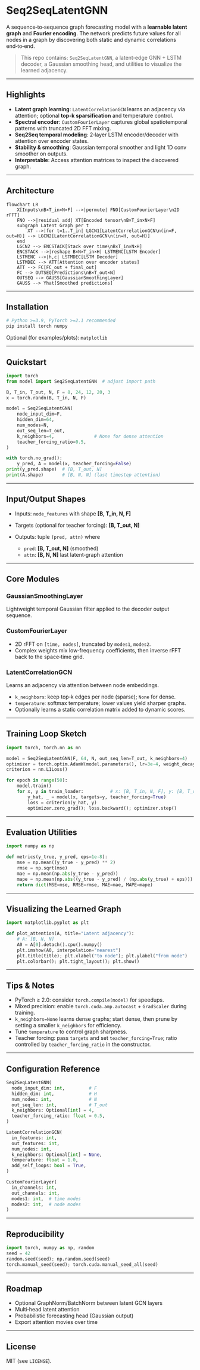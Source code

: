 # Seq2SeqLatentGNN

A sequence‑to‑sequence graph forecasting model with a **learnable latent graph** and **Fourier encoding**. The network predicts future values for all nodes in a graph by discovering both static and dynamic correlations end‑to‑end.

> This repo contains: `Seq2SeqLatentGNN`, a latent‐edge GNN + LSTM decoder, a Gaussian smoothing head, and utilities to visualize the learned adjacency.

---

## Highlights

* **Latent graph learning**: `LatentCorrelationGCN` learns an adjacency via attention; optional **top‑k sparsification** and temperature control.
* **Spectral encoder**: `CustomFourierLayer` captures global spatiotemporal patterns with truncated 2D FFT mixing.
* **Seq2Seq temporal modeling**: 2‑layer LSTM encoder/decoder with attention over encoder states.
* **Stability & smoothing**: Gaussian temporal smoother and light 1D conv smoother on outputs.
* **Interpretable**: Access attention matrices to inspect the discovered graph.

---

## Architecture

```mermaid
flowchart LR
    X[Inputs\nB×T_in×N×F] -->|permute| FNO[CustomFourierLayer\n2D rFFT]
    FNO -->|residual add| XT[Encoded tensor\nB×T_in×N×F]
    subgraph Latent Graph per t
        XT -->|for t=1..T_in| LGCN1[LatentCorrelationGCN\n(in=F, out=H)] --> LGCN2[LatentCorrelationGCN\n(in=H, out=H)]
    end
    LGCN2 --> ENCSTACK[Stack over time\nB×T_in×N×H]
    ENCSTACK -->|reshape B×N×T_in×H| LSTMENC[LSTM Encoder]
    LSTMENC -->|h,c| LSTMDEC[LSTM Decoder]
    LSTMDEC --> ATT[Attention over encoder states]
    ATT --> FC[FC_out + final_out]
    FC --> OUTSEQ[Predictions\nB×T_out×N]
    OUTSEQ --> GAUSS[GaussianSmoothingLayer]
    GAUSS --> Yhat[Smoothed predictions]
```

---

## Installation

```bash
# Python >=3.9, PyTorch >=2.1 recommended
pip install torch numpy
```

Optional (for examples/plots): `matplotlib`

---

## Quickstart

```python
import torch
from model import Seq2SeqLatentGNN  # adjust import path

B, T_in, T_out, N, F = 8, 24, 12, 20, 3
x = torch.randn(B, T_in, N, F)

model = Seq2SeqLatentGNN(
    node_input_dim=F,
    hidden_dim=64,
    num_nodes=N,
    out_seq_len=T_out,
    k_neighbors=4,               # None for dense attention
    teacher_forcing_ratio=0.5,
)

with torch.no_grad():
    y_pred, A = model(x, teacher_forcing=False)
print(y_pred.shape)  # [B, T_out, N]
print(A.shape)       # [B, N, N] (last timestep attention)
```

---

## Input/Output Shapes

* Inputs: `node_features` with shape **\[B, T\_in, N, F]**
* Targets (optional for teacher forcing): **\[B, T\_out, N]**
* Outputs: tuple `(pred, attn)` where

  * `pred`: **\[B, T\_out, N]** (smoothed)
  * `attn`: **\[B, N, N]** last latent‑graph attention

---

## Core Modules

### GaussianSmoothingLayer

Lightweight temporal Gaussian filter applied to the decoder output sequence.

### CustomFourierLayer

* 2D rFFT on `[time, nodes]`, truncated by `modes1`, `modes2`.
* Complex weights mix low‑frequency coefficients, then inverse rFFT back to the space‑time grid.

### LatentCorrelationGCN

Learns an adjacency via attention between node embeddings.

* `k_neighbors`: keep top‑k edges per node (sparse); `None` for dense.
* `temperature`: softmax temperature; lower values yield sharper graphs.
* Optionally learns a static correlation matrix added to dynamic scores.

---

## Training Loop Sketch

```python
import torch, torch.nn as nn

model = Seq2SeqLatentGNN(F, 64, N, out_seq_len=T_out, k_neighbors=4)
optimizer = torch.optim.AdamW(model.parameters(), lr=3e-4, weight_decay=1e-4)
criterion = nn.L1Loss()

for epoch in range(50):
    model.train()
    for x, y in train_loader:          # x: [B, T_in, N, F], y: [B, T_out, N]
        y_hat, _ = model(x, targets=y, teacher_forcing=True)
        loss = criterion(y_hat, y)
        optimizer.zero_grad(); loss.backward(); optimizer.step()
```

---

## Evaluation Utilities

```python
import numpy as np

def metrics(y_true, y_pred, eps=1e-8):
    mse = np.mean((y_true - y_pred) ** 2)
    rmse = np.sqrt(mse)
    mae = np.mean(np.abs(y_true - y_pred))
    mape = np.mean(np.abs((y_true - y_pred) / (np.abs(y_true) + eps))) * 100
    return dict(MSE=mse, RMSE=rmse, MAE=mae, MAPE=mape)
```

---

## Visualizing the Learned Graph

```python
import matplotlib.pyplot as plt

def plot_attention(A, title="Latent adjacency"):
    # A: [B, N, N]
    A0 = A[0].detach().cpu().numpy()
    plt.imshow(A0, interpolation="nearest")
    plt.title(title); plt.xlabel("to node"); plt.ylabel("from node")
    plt.colorbar(); plt.tight_layout(); plt.show()
```

---

## Tips & Notes

* PyTorch ≥ 2.0: consider `torch.compile(model)` for speedups.
* Mixed precision: enable `torch.cuda.amp.autocast` + `GradScaler` during training.
* `k_neighbors=None` learns dense graphs; start dense, then prune by setting a smaller `k_neighbors` for efficiency.
* Tune `temperature` to control graph sharpness.
* Teacher forcing: pass `targets` and set `teacher_forcing=True`; ratio controlled by `teacher_forcing_ratio` in the constructor.

---

## Configuration Reference

```python
Seq2SeqLatentGNN(
  node_input_dim: int,         # F
  hidden_dim: int,             # H
  num_nodes: int,              # N
  out_seq_len: int,            # T_out
  k_neighbors: Optional[int] = 4,
  teacher_forcing_ratio: float = 0.5,
)

LatentCorrelationGCN(
  in_features: int,
  out_features: int,
  num_nodes: int,
  k_neighbors: Optional[int] = None,
  temperature: float = 1.0,
  add_self_loops: bool = True,
)

CustomFourierLayer(
  in_channels: int,
  out_channels: int,
  modes1: int,  # time modes
  modes2: int,  # node modes
)
```

---

## Reproducibility

```python
import torch, numpy as np, random
seed = 42
random.seed(seed); np.random.seed(seed)
torch.manual_seed(seed); torch.cuda.manual_seed_all(seed)
```

---

## Roadmap

* Optional GraphNorm/BatchNorm between latent GCN layers
* Multi‑head latent attention
* Probabilistic forecasting head (Gaussian output)
* Export attention movies over time

---

## License

MIT (see `LICENSE`).
